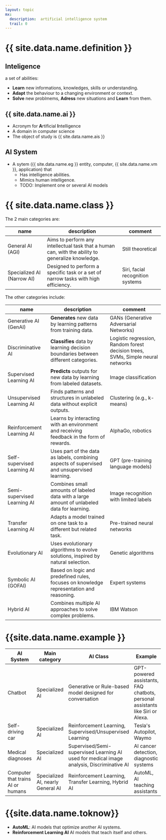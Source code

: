 ```yaml
---
layout: topic
mx:
  description:  artificial intelligence system
  trail: 0
---
```


# {{ site.data.name.definition }}
## Inteligence
a set of abilities:
- **Learn** new informations, knowledges, skills or understanding.
- **Adapt** the behaviour to a changing environment or context.
- **Solve** new problmems, **Adress** new situations and **Learn** from them.

## {{ site.data.name.ai }}
- Acronym for **A**rtificial **I**ntelligence
- A domain in computer science
- The object of study is {{ site.data.name.ais }}

## AI System

- A sytem ({{ site.data.name.eg }} entity, computer, {{ site.data.name.vm }}, application) that 
  - Has intelligence abilities.
  - Mimics human intelligence.
  - TODO: Implement one or several AI models

# {{ site.data.name.class }}
The 2 main categories are:

|name|description|comment|
|-|-|-|
|General AI (AGI)|Aims to perform any intellectual task that a human can, with the ability to generalize knowledge.|Still theoretical|
|Specialized AI (Narrow AI)|Designed to perform a specific task or a set of narrow tasks with high efficiency.|Siri, facial recognition systems|

The other categories include:

|name|description|comment|
|-|-|-|
|Generative AI (GenAI)|**Generates** new data by learning patterns from training data.|GANs (Generative Adversarial Networks)|
|Discriminative AI|**Classifies** data by learning decision boundaries between different categories.|Logistic regression, Random forest decision trees, SVMs, Simple neural networks|
|Supervised Learning AI|**Predicts** outputs for new data by learning from labeled datasets.|Image classification|
|Unsupervised Learning AI|Finds patterns and structures in unlabeled data without explicit outputs.|Clustering (e.g., k-means)|
|Reinforcement Learning AI|Learns by interacting with an environment and receiving feedback in the form of rewards.|AlphaGo, robotics|
|Self-supervised Learning AI|Uses part of the data as labels, combining aspects of supervised and unsupervised learning.|GPT (pre-training language models)|
|Semi-supervised Learning AI|Combines small amounts of labeled data with a large amount of unlabeled data for learning.|Image recognition with limited labels|
|Transfer Learning AI|Adapts a model trained on one task to a different but related task.|Pre-trained neural networks|
|Evolutionary AI|Uses evolutionary algorithms to evolve solutions, inspired by natural selection.|Genetic algorithms|
|Symbolic AI (GOFAI)|Based on logic and predefined rules, focuses on knowledge representation and reasoning.|Expert systems|
|Hybrid AI|Combines multiple AI approaches to solve complex problems.|IBM Watson|


# {{site.data.name.example }}


|AI System|Main category|AI Class|Example|
|-|-|-|-|
|Chatbot|Specialized AI|Generative or Rule-based model designed for conversation|GPT-powered assistants, FAQ chatbots, personal assistants like Siri or Alexa.|
|Self-driving car|Specialized AI|Reinforcement Learning, Supervised/Unsupervised Learning|Tesla's Autopilot, Waymo|
|Medical diagnoses|Specialized AI|Supervised/Semi-supervised Learning AI used for medical image analysis, Discriminative AI|AI cancer detection, diagnostic systems|
|Computer that trains AI or humans|Specialized AI, nearly General AI|Reinforcement Learning, Transfer Learning, Hybrid AI|AutoML, AI teaching assistants|

# {{site.data.name.toknow}}
- **AutoML**: AI models that optimize another AI systems.
- **Reinforcement Learning AI** AI models that teach itself and others.